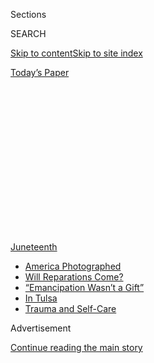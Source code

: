 <div id="app">

<div>

<div>

<div>

<div class="NYTAppHideMasthead css-1q2w90k e1suatyy0">

<div class="section css-ui9rw0 e1suatyy2">

<div class="css-eph4ug er09x8g0">

<div class="css-6n7j50">

</div>

<span class="css-1dv1kvn">Sections</span>

<div class="css-10488qs">

<span class="css-1dv1kvn">SEARCH</span>

</div>

[Skip to content](#site-content)[Skip to site
index](#site-index)

</div>

<div class="css-10698na e1huz5gh0">

</div>

</div>

<div id="masthead-bar-one" class="section hasLinks css-15hmgas e1csuq9d3">

<div class="css-uqyvli e1csuq9d0">

</div>

<div class="css-1uqjmks e1csuq9d1">

</div>

<div class="css-9e9ivx">

[](https://myaccount.nytimes3xbfgragh.onion/auth/login?response_type=cookie&client_id=vi)

</div>

<div class="css-1bvtpon e1csuq9d2">

[Today’s
Paper](https://www.nytimes3xbfgragh.onion/section/todayspaper)

</div>

</div>

</div>

</div>

<div data-aria-hidden="false">

<div id="site-content" data-role="main">

<div>

<div class="css-1aor85t" style="opacity:0.000000001;z-index:-1;visibility:hidden">

<div class="css-1hqnpie">

<div class="css-epjblv">

<span class="css-17xtcya">[Opinion](/section/opinion)</span><span class="css-x15j1o">|</span><span class="css-fwqvlz">Why
Juneteenth
Matters</span>

</div>

<div class="css-k008qs">

<div class="css-1iwv8en">

<span class="css-18z7m18"></span>

<div>

</div>

</div>

<span class="css-1n6z4y">https://nyti.ms/37FE0D0</span>

<div class="css-1705lsu">

<div class="css-4xjgmj">

<div class="css-4skfbu" data-role="toolbar" data-aria-label="Social Media Share buttons, Save button, and Comments Panel with current comment count" data-testid="share-tools">

  - 
  - 
  - 
  - 
    
    <div class="css-6n7j50">
    
    </div>

  - 
  - 

</div>

</div>

</div>

</div>

</div>

</div>

<div id="NYT_TOP_BANNER_REGION" class="css-13pd83m">

<div>

<div id="styln-prism-menu-1592573818345" class="section interactive-content interactive-size-medium css-1edisqu">

<div class="css-17ih8de interactive-body">

<div id="scroll-container" class="css-1gj85ro">

[<span class="styln-title-wrap"><span class="css-1pje3qr">Juneteenth</span></span>](https://www.nytimes3xbfgragh.onion/interactive/2020/06/18/style/juneteenth-celebration.html?action=click&pgtype=Article&state=default&region=TOP_BANNER&context=storylines_menu)

  - [America
    Photographed](https://www.nytimes3xbfgragh.onion/2020/06/19/us/juneteenth-2020-in-photos.html?action=click&pgtype=Article&state=default&region=TOP_BANNER&context=storylines_menu)
  - [Will Reparations
    Come?](https://www.nytimes3xbfgragh.onion/2020/06/18/us/politics/reparations-slavery.html?action=click&pgtype=Article&state=default&region=TOP_BANNER&context=storylines_menu)
  - [“Emancipation Wasn’t a
    Gift”](https://www.nytimes3xbfgragh.onion/2020/06/18/opinion/juneteenth-slavery-freedom.html?action=click&pgtype=Article&state=default&region=TOP_BANNER&context=storylines_menu)
  - [In
    Tulsa](https://www.nytimes3xbfgragh.onion/2020/06/19/us/politics/juneteenth-tulsa-trump-rally.html?action=click&pgtype=Article&state=default&region=TOP_BANNER&context=storylines_menu)
  - [Trauma and
    Self-Care](https://www.nytimes3xbfgragh.onion/2020/06/18/style/self-care/healing-trauma-racism-wellness.html?action=click&pgtype=Article&state=default&region=TOP_BANNER&context=storylines_menu)

</div>

</div>

</div>

</div>

</div>

<div id="top-wrapper" class="css-1sy8kpn">

<div id="top-slug" class="css-l9onyx">

Advertisement

</div>

[Continue reading the main
story](#after-top)

<div class="ad top-wrapper" style="text-align:center;height:100%;display:block;min-height:250px">

<div id="top" class="place-ad" data-position="top" data-size-key="top">

</div>

</div>

<div id="after-top">

</div>

</div>

<div>

<div class="css-v5btjw etb61u70">

<div class="css-v05ibm etb61u71">

[Opinion](/section/opinion)

</div>

</div>

<div id="sponsor-wrapper" class="css-1hyfx7x">

<div id="sponsor-slug" class="css-19vbshk">

Supported by

</div>

[Continue reading the main
story](#after-sponsor)

<div id="sponsor" class="ad sponsor-wrapper" style="text-align:center;height:100%;display:block">

</div>

<div id="after-sponsor">

</div>

</div>

<div class="css-186x18t">

</div>

<div class="css-1vkm6nb ehdk2mb0">

# Why Juneteenth Matters

</div>

It was black Americans who delivered on Lincoln’s promise of “a new
birth of freedom.”

<div class="css-18e8msd">

<div class="css-vp77d3 epjyd6m0">

<div class="css-1p10dcb ey68jwv0" data-aria-hidden="true">

[![Jamelle
Bouie](https://static01.graylady3jvrrxbe.onion/images/2019/01/24/opinion/jamelle-bouie/jamelle-bouie-thumbLarge-v3.png
"Jamelle Bouie")](https://www.nytimes3xbfgragh.onion/column/jamelle-bouie)

</div>

<div class="css-1baulvz">

By [<span class="css-1baulvz last-byline" itemprop="name">Jamelle
Bouie</span>](https://www.nytimes3xbfgragh.onion/column/jamelle-bouie)

<div class="css-8atqhb">

Opinion Columnist

</div>

</div>

</div>

  - June 18,
    2020

  - 
    
    <div class="css-4xjgmj">
    
    <div class="css-d8bdto" data-role="toolbar" data-aria-label="Social Media Share buttons, Save button, and Comments Panel with current comment count" data-testid="share-tools">
    
      - 
      - 
      - 
      - 
        
        <div class="css-6n7j50">
        
        </div>
    
      - 
      - 
    
    </div>
    
    </div>

</div>

<div class="css-79elbk" data-testid="photoviewer-wrapper">

<div class="css-z3e15g" data-testid="photoviewer-wrapper-hidden">

</div>

<div class="css-1a48zt4 ehw59r15" data-testid="photoviewer-children">

![<span class="css-16f3y1r e13ogyst0" data-aria-hidden="true">A group of
freed slaves during the Civil
War.</span><span class="css-cnj6d5 e1z0qqy90" itemprop="copyrightHolder"><span class="css-1ly73wi e1tej78p0">Credit...</span><span><span>Bettmann/Getty
Images</span></span></span>](https://static01.graylady3jvrrxbe.onion/images/2020/06/19/opinion/18bouie3/merlin_173682720_47c71b35-543d-42e2-b4cf-31553edd2062-articleLarge.jpg?quality=75&auto=webp&disable=upscale)

</div>

</div>

</div>

<div class="section meteredContent css-1r7ky0e" name="articleBody" itemprop="articleBody">

<div class="css-1fanzo5 StoryBodyCompanionColumn">

<div class="css-53u6y8">

Neither Abraham Lincoln nor the Republican Party freed the slaves. They
helped set freedom in motion and eventually codified it into law with
the 13th Amendment, but they were not themselves responsible for the end
of slavery. They were not the ones who brought about its final
destruction.

Who freed the slaves? The slaves freed the slaves.

“Slave resistance,” as the historian Manisha Sinha points out in “[The
Slave’s
Cause](https://yalebooks.yale.edu/book/9780300227116/slaves-cause): A
History of Abolition,” “lay at the heart of the abolition movement.”

“Prominent slave revolts marked the turn toward immediate abolition,”
Sinha writes, and “fugitive slaves united all factions of the movement
and led the abolitionists to justify revolutionary resistance to
slavery.”

</div>

</div>

<div class="css-1fanzo5 StoryBodyCompanionColumn">

<div class="css-53u6y8">

When secession turned to war, it was enslaved people who turned a narrow
conflict over union into a revolutionary war for freedom. “From the
first guns at Sumter, the strongest advocates of emancipation were the
slaves themselves,” the historian Ira Berlin
[wrote](https://www.washingtonpost.com/archive/opinions/1992/12/27/how-the-slaves-freed-themselves/7d58b82c-3446-4f96-a07d-52fc868eb960/)
in 1992. “Lacking political standing or public voice, forbidden access
to the weapons of war, slaves tossed aside the grand pronouncements of
Lincoln and other Union leaders that the sectional conflict was only a
war for national unity and moved directly to put their own freedom — and
that of their posterity — atop the national agenda.”

</div>

</div>

<div>

</div>

<div class="css-1fanzo5 StoryBodyCompanionColumn">

<div class="css-53u6y8">

All of this is apropos of
[Juneteenth](https://www.nytimes3xbfgragh.onion/interactive/2020/06/18/style/juneteenth-celebration.html),
which commemorates June 19, 1865, when Gen. Gordon Granger entered
Galveston, Texas, to lead the Union occupation force and delivered the
news of the Emancipation Proclamation to enslaved people in the region.
This holiday, which only became a nationwide celebration (among black
Americans) in the 20th century, has grown in stature over the last
decade as a result of key anniversaries (2011 to 2015 was the
sesquicentennial of the Civil War), trends in public opinion (the
[growing racial
liberalism](https://www.vox.com/2019/3/22/18259865/great-awokening-white-liberals-race-polling-trump-2020)
of left-leaning whites), and the rise of the Black Lives Matter
movement.

<div class="css-1q1hscp">

<div class="css-1xk4eoy">

<div id="JBO">

</div>

</div>

</div>

Over the last week, as Americans continued to protest police brutality,
institutional racism and structural disadvantage in cities and towns
across the country, elected officials in New York and Virginia have
announced plans to make Juneteenth a paid holiday, as have a number of
prominent businesses like Nike, Twitter and the NFL.

There’s obviously a certain opportunism here, an attempt to respond to
the moment and win favorable coverage, with as little sacrifice as
possible. (Paid holidays, while nice, are a grossly inadequate response
to calls for justice and equality.) But if Americans are going to mark
and celebrate Juneteenth, then they should do so with the knowledge and
awareness of the agency of enslaved people.

</div>

</div>

<div class="css-79elbk" data-testid="photoviewer-wrapper">

<div class="css-z3e15g" data-testid="photoviewer-wrapper-hidden">

</div>

<div class="css-1a48zt4 ehw59r15" data-testid="photoviewer-children">

![<span class="css-16f3y1r e13ogyst0" data-aria-hidden="true">A statue
in Galveston, Texas, depicts a man holding the state law that made
Juneteenth a state
holiday.</span><span class="css-cnj6d5 e1z0qqy90" itemprop="copyrightHolder"><span class="css-1ly73wi e1tej78p0">Credit...</span><span>David
J. Phillip/Associated
Press</span></span>](https://static01.graylady3jvrrxbe.onion/images/2020/06/18/opinion/18bouie1/merlin_173671071_07cb133d-1875-42a4-b181-3dc6cd7f04d5-articleLarge.jpg?quality=75&auto=webp&disable=upscale)

</div>

</div>

<div class="css-1fanzo5 StoryBodyCompanionColumn">

<div class="css-53u6y8">

Emancipation wasn’t a gift bestowed on the slaves; it was something they
took for themselves, the culmination of their long struggle for freedom,
which began as soon as chattel slavery was established in the 17th
century, and gained even greater steam with the Revolution and the birth
of a country committed, at least rhetorically, to freedom and equality.
In fighting that struggle, black Americans would open up new vistas of
[democratic
possibility](https://www.nytimes3xbfgragh.onion/interactive/2019/08/14/magazine/black-history-american-democracy.html)
for the entire country.

To return to Ira Berlin — who tackled this subject in “[The Long
Emancipation](https://www.hup.harvard.edu/catalog.php?isbn=9780674286085):
The Demise of Slavery in the United States” — it is useful to look at
the end of slavery as “a near-century-long process” rather than “the
work of a moment, even if that moment was a great civil war.” Those in
bondage were part of this process at every step of the way, from
resistance and rebellion to escape, which gave them the chance, as free
blacks, to weigh directly on the politics of slavery. “They gave the
slaves’ oppositional activities a political form,” Berlin writes,
“denying the masters’ claim that malingering and tool breaking were
reflections of African idiocy and indolence, that sabotage represented
the mindless thrashings of a primitive people, and that outsiders were
the ones who always inspired conspiracies and insurrections.”

By pushing the question of emancipation into public view, black
Americans raised the issue of their “status in freedom” and therefore
“the question of citizenship and its attributes.” And as the historian
Martha Jones details in “[Birthright
Citizens](https://marthasjones.com/birthright-citizens/): A History of
Race and Rights in Antebellum America,” it is black advocacy that
ultimately shapes the nation’s understanding of what it means to be an
American citizen. “Never just objects of judicial, legislative, or
antislavery thought,” black Americans “drove lawmakers to refine their
thinking about citizenship. On the necessity of debating birthright
citizenship, black Americans forced the issue.”

After the Civil War, black Americans — free and freed — would work to
realize the promise of emancipation, and to make the South a true
democracy. They abolished property qualifications for voting and
officeholding, instituted universal manhood suffrage, opened the
region’s first public schools and made them available to all children.
They stood against racial distinctions and discrimination in public life
and sought assistance for the poor and disadvantaged. Just a few years
removed from degradation and social death, these millions, wrote W.E.B.
Du Bois in “[Black Reconstruction in
America](http://www.webdubois.org/wdb-BlackReconst.html), “took decisive
and encouraging steps toward the widening and strengthening of human
democracy.”

Juneteenth may mark just one moment in the struggle for emancipation,
but the holiday gives us an occasion to reflect on the profound
contributions of enslaved black Americans to the cause of human freedom.
It gives us another way to recognize the central place of slavery and
its demise in our national story. And it gives us an opportunity to
remember that American democracy has more authors than the shrewd
lawyers and erudite farmer-philosophers of the Revolution, that our
experiment in liberty owes as much to the men and women who toiled in
bondage as it does to anyone else in this nation’s history.

-----

</div>

</div>

<div>

</div>

<div class="css-1fanzo5 StoryBodyCompanionColumn">

<div class="css-53u6y8">

*The Times is committed to publishing* [*a diversity of
letters*](https://www.nytimes3xbfgragh.onion/2019/01/31/opinion/letters/letters-to-editor-new-york-times-women.html)
*to the editor. We’d like to hear what you think about this or any of
our articles. Here are some*
[*tips*](https://help.nytimes3xbfgragh.onion/hc/en-us/articles/115014925288-How-to-submit-a-letter-to-the-editor)*.
And here's our email:*
[*letters@NYTimes.com*](mailto:letters@NYTimes.com)*.*

*Follow The New York Times Opinion section on*
[*Facebook*](https://www.facebookcorewwwi.onion/nytopinion)*,* [*Twitter
(@NYTopinion)*](http://twitter.com/NYTOpinion) *and*
[*Instagram*](https://www.instagram.com/nytopinion/)*.*

</div>

</div>

</div>

<div>

</div>

<div>

</div>

<div>

</div>

<div>

<div id="bottom-wrapper" class="css-1ede5it">

<div id="bottom-slug" class="css-l9onyx">

Advertisement

</div>

[Continue reading the main
story](#after-bottom)

<div id="bottom" class="ad bottom-wrapper" style="text-align:center;height:100%;display:block;min-height:90px">

</div>

<div id="after-bottom">

</div>

</div>

</div>

</div>

</div>

## Site Index

<div>

</div>

## Site Information Navigation

  - [© <span>2020</span> <span>The New York Times
    Company</span>](https://help.nytimes3xbfgragh.onion/hc/en-us/articles/115014792127-Copyright-notice)

<!-- end list -->

  - [NYTCo](https://www.nytco.com/)
  - [Contact
    Us](https://help.nytimes3xbfgragh.onion/hc/en-us/articles/115015385887-Contact-Us)
  - [Work with us](https://www.nytco.com/careers/)
  - [Advertise](https://nytmediakit.com/)
  - [T Brand Studio](http://www.tbrandstudio.com/)
  - [Your Ad
    Choices](https://www.nytimes3xbfgragh.onion/privacy/cookie-policy#how-do-i-manage-trackers)
  - [Privacy](https://www.nytimes3xbfgragh.onion/privacy)
  - [Terms of
    Service](https://help.nytimes3xbfgragh.onion/hc/en-us/articles/115014893428-Terms-of-service)
  - [Terms of
    Sale](https://help.nytimes3xbfgragh.onion/hc/en-us/articles/115014893968-Terms-of-sale)
  - [Site
    Map](https://spiderbites.nytimes3xbfgragh.onion)
  - [Help](https://help.nytimes3xbfgragh.onion/hc/en-us)
  - [Subscriptions](https://www.nytimes3xbfgragh.onion/subscription?campaignId=37WXW)

</div>

</div>

</div>

</div>
